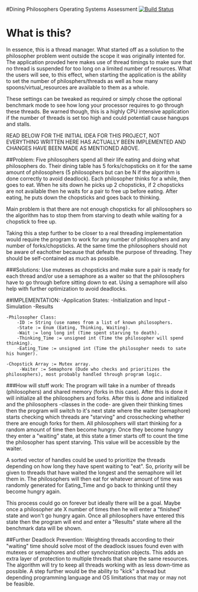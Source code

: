 #Dining Philosophers Operating Systems Assessment [![Build Status](https://travis-ci.org/Gi133/DiningPhilosophers.svg?branch=master)](https://travis-ci.org/Gi133/DiningPhilosophers)

# What is this?
In essence, this is a thread manager. What started off as a solution to the philosopher problem went outside the scope it was originally intented for. The application provded here makes use of thread timings to make sure that no thread is suspended for too long on a limited number of resources. What the users will see, to this effect, when starting the application is the ability to set the number of philosphers/threads as well as how many spoons/virtual_resources are available to them as a whole.

These settings can be tweaked as required or simply chose the optional benchmark mode to see how long your processor requires to go through these threads. Be warned though, this is a highly CPU intensive application if the number of threads is set too high and could potentiall cause hangups and stalls.

READ BELOW FOR THE INITIAL IDEA FOR THIS PROJECT, NOT EVERYTHING WRITTEN HERE HAS ACTUALLY BEEN IMPLEMENTED AND CHANGES HAVE BEEN MADE AS MENTIONED ABOVE.

##Problem:
Five philosophers spend all their life eating and doing what philosophers do.
Their dining table has 5 forks/chopsticks on it for the same amount of philosophers
(5 philosophers but can be N if the algorithm is done correctly to avoid deadlock).
Each philosopher thinks for a while, then goes to eat. When he sits down he picks up 2 chopsticks,
if 2 chopsticks are not available then he waits for a pair to free up before eating. After eating,
he puts down the chopsticks and goes back to thinking.

Main problem is that there are not enough chopsticks for all philosophers so the algorithm has to
stop them from starving to death while waiting for a chopstick to free up.

Taking this a step further to be closer to a real threading implementation would require the program to work for
any number of philosophers and any number of forks/chopsticks. At the same time the philosophers should not be
aware of eachother because that defeats the purpose of threading. They should be self-contained as much as possible.

###Solutions:
Use mutexes as chopsticks and make sure a pair is ready for each thread and/or use a semaphore as a waiter 
so that the philosophers have to go through before sitting down to eat. Using a semaphore will also help with further
optimization to avoid deadlocks.

##IMPLEMENTATION:
	-Application States:
		-Initialization and Input
		-Simulation
		-Results
	
 	-Philosopher Class:
		-ID := String (use names from a list of known philosophers.
		-State := Enum (Eating, Thinking, Waiting).
		-Wait := long long int (Time spent starving to death).
		-Thinking_Time := unsigned int (Time the philosopher will spend thinking).
		-Eating_Time := unsigned int (Time the philosopher needs to sate his hunger).
	
	-Chopstick Array := Mutex array. 
		 -Waiter := Semaphore (Dude who checks and prioritizes the philosophers), most probably handled through program logic.

###How will stuff work:
The program will take in a number of threads (philosophers) and shared memory (forks in this case). After this is done it will initialize all the philosophers and forks.
After this is done and initialized and the philosophers -classes in the code- are given their thinking times then the program will switch to it's next state where the waiter (semaphore) 
starts checking which threads are "starving" and crosschecking whether there are enough forks for them. All philosophers will start thinking for a random amount of time then become hungry.
Once they become hungry they enter a "waiting" state, at this state a timer starts off to count the time the philosopher has spent starving. This value will be accessible by the waiter.

A sorted vector of handles could be used to prioritize the threads depending on how long they have spent waiting to "eat".
So, priority will be given to threads that have waited the longest and the semaphore will let them in. The philosophers will then eat for whatever amount of time was randomly generated for Eating_Time
and go back to thinking until they become hungry again.

This process could go on forever but ideally there will be a goal. Maybe once a philosopher ate X number of times then he will enter a "finished" state and won't go hungry again.
Once all philosophers have entered this state then the program will end and enter a "Results" state where all the benchmark data will be shown.

##Further Deadlock Prevention:
Weighting threads according to their "waiting" time should solve most of the deadlock issues found even with mutexes or semaphores and other synchronization objects. This adds an extra layer of protection
to multiple threads that share the same resources. The algorithm will try to keep all threads working with as less down-time as possible. A step further would be the ability to "kick" a thread but depending
programming language and OS limitations that may or may not be feasible.
